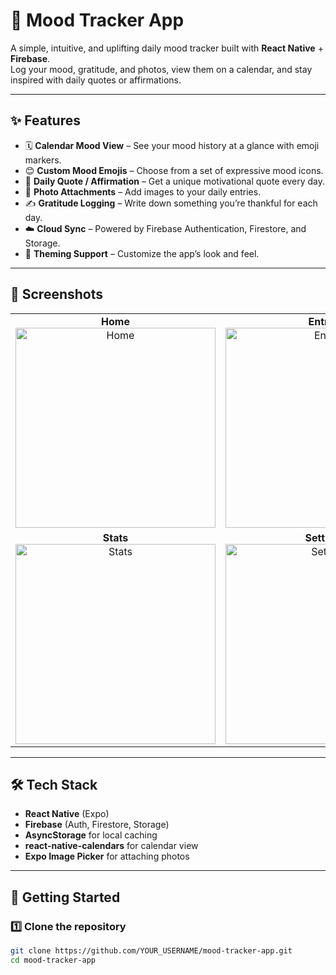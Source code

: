 # 🌿 Mood Tracker App

A simple, intuitive, and uplifting daily mood tracker built with **React Native** + **Firebase**.  
Log your mood, gratitude, and photos, view them on a calendar, and stay inspired with daily quotes or affirmations.

---

## ✨ Features
- 🗓 **Calendar Mood View** – See your mood history at a glance with emoji markers.
- 😊 **Custom Mood Emojis** – Choose from a set of expressive mood icons.
- 💬 **Daily Quote / Affirmation** – Get a unique motivational quote every day.
- 📸 **Photo Attachments** – Add images to your daily entries.
- ✍️ **Gratitude Logging** – Write down something you’re thankful for each day.
- ☁️ **Cloud Sync** – Powered by Firebase Authentication, Firestore, and Storage.
- 🎨 **Theming Support** – Customize the app’s look and feel.

---

## 📸 Screenshots

<table>
  <tr>
    <td align="center">
      <strong>Home</strong><br />
      <img src="https://github.com/user-attachments/assets/6c2a1ebb-f520-467c-98fa-1c404f271b5b" alt="Home" width="320" />
    </td>
    <td align="center">
      <strong>Entries</strong><br />
      <img src="https://github.com/user-attachments/assets/c844d42c-05ff-433d-996e-0d3b054cf58f" alt="Entries" width="320" />
    </td>
  </tr>
  <tr>
    <td align="center">
      <strong>Stats</strong><br />
      <img src="https://github.com/user-attachments/assets/91e43f10-9d41-45bf-97c1-dfd5f547fab3" alt="Stats" width="320" />
    </td>
    <td align="center">
      <strong>Settings</strong><br />
      <img src="https://github.com/user-attachments/assets/dee8dcfc-c6c1-4fa1-824c-25d1347972a6" alt="Settings" width="320" />
    </td>
  </tr>
</table>

---

## 🛠 Tech Stack
- **React Native** (Expo)
- **Firebase** (Auth, Firestore, Storage)
- **AsyncStorage** for local caching
- **react-native-calendars** for calendar view
- **Expo Image Picker** for attaching photos

---

## 🚀 Getting Started

### 1️⃣ Clone the repository
```bash
git clone https://github.com/YOUR_USERNAME/mood-tracker-app.git
cd mood-tracker-app
